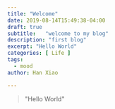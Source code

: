 ```yaml
---
title: "Welcome"
date: 2019-08-14T15:49:38-04:00
draft: true
subtitle:   "welcome to my blog"
description: "first blog"
excerpt: "Hello World"
categories: [ Life ]
tags:
  - mood
author: Han Xiao

---
```


> "Hello World"
